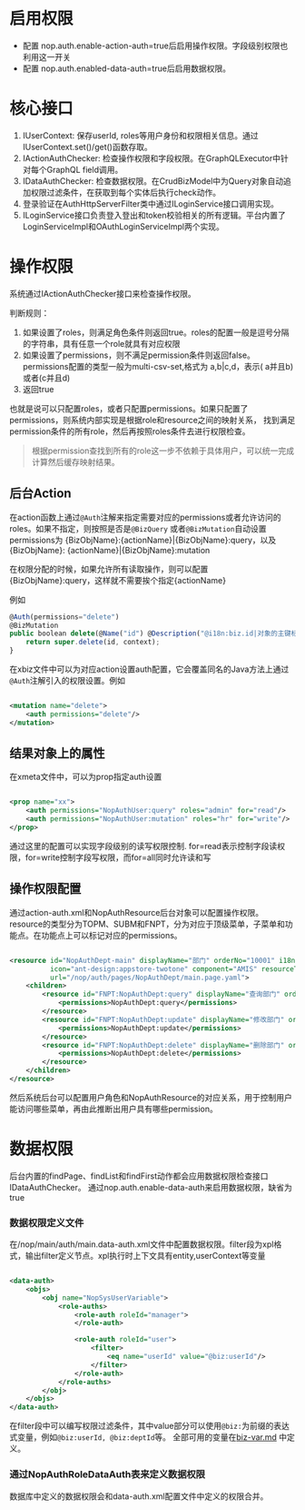 # 启用权限

* 配置 nop.auth.enable-action-auth=true后启用操作权限。字段级别权限也利用这一开关
* 配置 nop.auth.enabled-data-auth=true后启用数据权限。

# 核心接口

1. IUserContext: 保存userId, roles等用户身份和权限相关信息。通过IUserContext.set()/get()函数存取。
2. IActionAuthChecker: 检查操作权限和字段权限。在GraphQLExecutor中针对每个GraphQL field调用。
3. IDataAuthChecker: 检查数据权限。在CrudBizModel中为Query对象自动追加权限过滤条件，在获取到每个实体后执行check动作。
4. 登录验证在AuthHttpServerFilter类中通过ILoginService接口调用实现。
5. ILoginService接口负责登入登出和token校验相关的所有逻辑。平台内置了LoginServiceImpl和OAuthLoginServiceImpl两个实现。

# 操作权限

系统通过IActionAuthChecker接口来检查操作权限。

判断规则：

1. 如果设置了roles，则满足角色条件则返回true。roles的配置一般是逗号分隔的字符串，具有任意一个role就具有对应权限
2. 如果设置了permissions，则不满足permission条件则返回false。permissions配置的类型一般为multi-csv-set,格式为 a,b|c,d，表示(
   a并且b)或者(c并且d)
3. 返回true

也就是说可以只配置roles，或者只配置permissions。如果只配置了permissions，则系统内部实现是根据role和resource之间的映射关系，
找到满足permission条件的所有role，然后再按照roles条件去进行权限检查。

> 根据permission查找到所有的role这一步不依赖于具体用户，可以统一完成计算然后缓存映射结果。

## 后台Action

在action函数上通过`@Auth`注解来指定需要对应的permissions或者允许访问的roles。如果不指定，则按照是否是`@BizQuery`
或者`@BizMutation`自动设置permissions为 {BizObjName}:{actionName}|{BizObjName}:query，以及{BizObjName}:
{actionName}|{BizObjName}:mutation

在权限分配的时候，如果允许所有读取操作，则可以配置 {BizObjName}:query，这样就不需要挨个指定{actionName}

例如

````javascript
@Auth(permissions="delete")
@BizMutation
public boolean delete(@Name("id") @Description("@i18n:biz.id|对象的主键标识") String id, IServiceContext context) {
    return super.delete(id, context);
}
````

在xbiz文件中可以为对应action设置auth配置，它会覆盖同名的Java方法上通过`@Auth`注解引入的权限设置。例如

````xml

<mutation name="delete">
    <auth permissions="delete"/>
</mutation>
````

## 结果对象上的属性

在xmeta文件中，可以为prop指定auth设置

```xml

<prop name="xx">
    <auth permissions="NopAuthUser:query" roles="admin" for="read"/>
    <auth permissions="NopAuthUser:mutation" roles="hr" for="write"/>
</prop>
```

通过这里的配置可以实现字段级别的读写权限控制. for=read表示控制字段读权限，for=write控制字段写权限，而for=all同时允许读和写

## 操作权限配置

通过action-auth.xml和NopAuthResource后台对象可以配置操作权限。resource的类型分为TOPM、SUBM和FNPT，分为对应于顶级菜单，子菜单和功能点。在功能点上可以标记对应的permissions。

````xml

<resource id="NopAuthDept-main" displayName="部门" orderNo="10001" i18n-en:displayName="Department"
          icon="ant-design:appstore-twotone" component="AMIS" resourceType="SUBM"
          url="/nop/auth/pages/NopAuthDept/main.page.yaml">
    <children>
        <resource id="FNPT:NopAuthDept:query" displayName="查询部门" orderNo="10002" resourceType="FNPT">
            <permissions>NopAuthDept:query</permissions>
        </resource>
        <resource id="FNPT:NopAuthDept:update" displayName="修改部门" orderNo="10003" resourceType="FNPT">
            <permissions>NopAuthDept:update</permissions>
        </resource>
        <resource id="FNPT:NopAuthDept:delete" displayName="删除部门" orderNo="10004" resourceType="FNPT">
            <permissions>NopAuthDept:delete</permissions>
        </resource>
    </children>
</resource>
````

然后系统后台可以配置用户角色和NopAuthResource的对应关系，用于控制用户能访问哪些菜单，再由此推断出用户具有哪些permission。

# 数据权限

后台内置的findPage、findList和findFirst动作都会应用数据权限检查接口 IDataAuthChecker。
通过nop.auth.enable-data-auth来启用数据权限，缺省为true

### 数据权限定义文件

在/nop/main/auth/main.data-auth.xml文件中配置数据权限。filter段为xpl格式，输出filter定义节点。xpl执行时上下文具有entity,userContext等变量

````xml

<data-auth>
    <objs>
        <obj name="NopSysUserVariable">
            <role-auths>
                <role-auth roleId="manager">
                </role-auth>

                <role-auth roleId="user">
                    <filter>
                        <eq name="userId" value="@biz:userId"/>
                    </filter>
                </role-auth>
            </role-auths>
        </obj>
    </objs>
</data-auth>
````

在filter段中可以编写权限过滤条件，其中value部分可以使用`@biz:`为前缀的表达式变量，例如`@biz:userId, @biz:deptId`等。
全部可用的变量在[biz-var.md](https://gitee.com/canonical-entropy/nop-entropy/blob/master/nop-biz/src/main/resources/_vfs/nop/dict/biz/biz-var.dict.yaml)
中定义。

### 通过NopAuthRoleDataAuth表来定义数据权限

数据库中定义的数据权限会和data-auth.xml配置文件中定义的权限合并。

